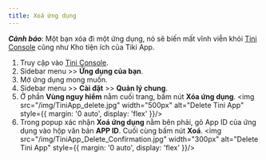 ```yaml
---
title: Xoá ứng dụng
---
```


***Cảnh báo***: Một bạn xóa đi một ứng dụng, nó sẽ biến mất vĩnh viễn khỏi [Tini Console](https://developer.tiki.vn/apps) cũng như Kho tiện ích của Tiki App.

1. Truy cập vào [Tini Console](https://developer.tiki.vn/apps).
2. Sidebar menu >> **Ứng dụng của bạn**.
3. Mở ứng dụng mong muốn.
4. Sidebar menu >> **Cài đặt** >> **Quản lý chung**.
5. Ở phần **Vùng nguy hiểm** nằm cuối trang, bấm nút **Xóa ứng dụng**.
   <img src="/img/TiniApp_delete.jpg" width="500px" alt="Delete Tini App" style={{ margin: '0 auto', display: 'flex' }}/>
6. Trong popup xác nhận **Xoá ứng dụng** nằm bên phải, gõ App ID của ứng dụng vào hộp văn bản **APP ID**. Cuối cùng bấm nút **Xoá**.
   <img src="/img/TiniApp_Delete_Confirmation.jpg" width="300px" alt="Delete Tini App" style={{ margin: '0 auto', display: 'flex' }}/>

